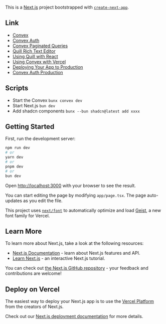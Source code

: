 This is a [Next.js](https://nextjs.org) project bootstrapped with [`create-next-app`](https://nextjs.org/docs/app/api-reference/cli/create-next-app).

## Link
+ [Convex](https://www.convex.dev/)
+ [Convex Auth](https://labs.convex.dev/auth/config/oauth)
+ [Convex Paginated Queries](https://docs.convex.dev/database/pagination)
+ [Quill Rich Text Editor](https://quilljs.com/)
+ [Using Quill with React](https://quilljs.com/playground/react)
+ [Using Convex with Vercel](https://docs.convex.dev/production/hosting/vercel)
+ [Deploying Your App to Production](https://docs.convex.dev/production)
+ [Convex Auth Production](https://labs.convex.dev/auth/production)

## Scripts

+ Start the Convex `bunx convex dev`
+ Start Next.js `bun dev`
+ Add shadcn components `bunx --bun shadcn@latest add xxxx`


## Getting Started

First, run the development server:

```bash
npm run dev
# or
yarn dev
# or
pnpm dev
# or
bun dev
```

Open [http://localhost:3000](http://localhost:3000) with your browser to see the result.

You can start editing the page by modifying `app/page.tsx`. The page auto-updates as you edit the file.

This project uses [`next/font`](https://nextjs.org/docs/app/building-your-application/optimizing/fonts) to automatically optimize and load [Geist](https://vercel.com/font), a new font family for Vercel.

## Learn More

To learn more about Next.js, take a look at the following resources:

- [Next.js Documentation](https://nextjs.org/docs) - learn about Next.js features and API.
- [Learn Next.js](https://nextjs.org/learn) - an interactive Next.js tutorial.

You can check out [the Next.js GitHub repository](https://github.com/vercel/next.js) - your feedback and contributions are welcome!

## Deploy on Vercel

The easiest way to deploy your Next.js app is to use the [Vercel Platform](https://vercel.com/new?utm_medium=default-template&filter=next.js&utm_source=create-next-app&utm_campaign=create-next-app-readme) from the creators of Next.js.

Check out our [Next.js deployment documentation](https://nextjs.org/docs/app/building-your-application/deploying) for more details.
